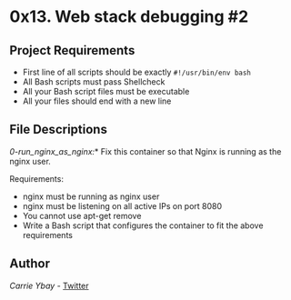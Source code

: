 # 0x13. Web stack debugging #2
## Project Requirements
- First line of all scripts should be exactly `#!/usr/bin/env bash`
- All Bash scripts must pass Shellcheck
- All your Bash script files must be executable
- All your files should end with a new line

## File Descriptions
*0-run_nginx_as_nginx:**
Fix this container so that Nginx is running as the nginx user.

Requirements:
- nginx must be running as nginx user
- nginx must be listening on all active IPs on port 8080
- You cannot use apt-get remove
- Write a Bash script that configures the container to fit the above requirements

## Author
*Carrie Ybay* - [Twitter](http://twitter.com/hicarrie_)